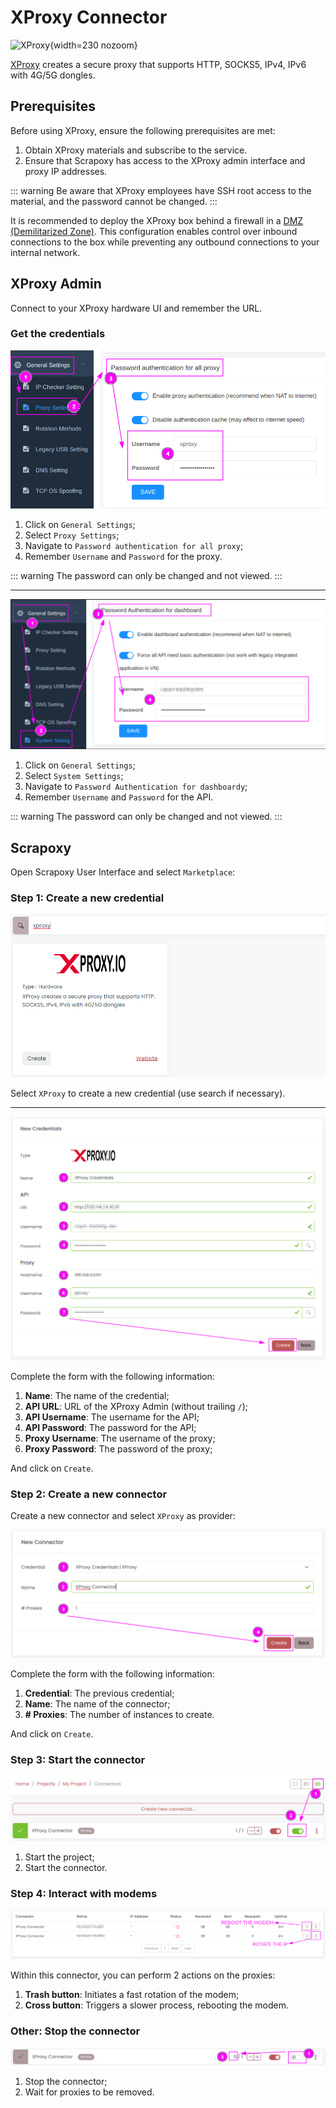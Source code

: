 # XProxy Connector

![XProxy](/assets/images/xproxy.svg){width=230 nozoom}

[XProxy](/l/xproxy) creates a secure proxy that supports HTTP, SOCKS5, IPv4, IPv6 with 4G/5G dongles.


## Prerequisites

Before using XProxy, ensure the following prerequisites are met:

1. Obtain XProxy materials and subscribe to the service.
2. Ensure that Scrapoxy has access to the XProxy admin interface and proxy IP addresses.


::: warning
Be aware that XProxy employees have SSH root access to the material, and the password cannot be changed.
:::

It is recommended to deploy the XProxy box behind a firewall in a [DMZ (Demilitarized Zone)](/l/wikipedia-dmz).
This configuration enables control over inbound connections to the box while preventing any outbound connections to your internal network.


## XProxy Admin

Connect to your XProxy hardware UI and remember the URL.


### Get the credentials

![XProxy Proxy Settings](xproxy_proxy_settings.png)

1. Click on `General Settings`;
2. Select `Proxy Settings`;
3. Navigate to `Password authentication for all proxy`;
4. Remember `Username` and `Password` for the proxy.

::: warning
The password can only be changed and not viewed.
:::

---

![XProxy API Settings](xproxy_api_settings.png)

1. Click on `General Settings`;
2. Select `System Settings`;
3. Navigate to `Password Authentication for dashboardy`;
4. Remember `Username` and `Password` for the API.

::: warning
The password can only be changed and not viewed.
:::


## Scrapoxy

Open Scrapoxy User Interface and select `Marketplace`:


### Step 1: Create a new credential

![Credential Select](spx_credential_select.png)

Select `XProxy` to create a new credential (use search if necessary).

---

![Credential Form](spx_credential_create.png)

Complete the form with the following information:
1. **Name**: The name of the credential;
2. **API URL**: URL of the XProxy Admin (without trailing `/`);
3. **API Username**: The username for the API;
4. **API Password**: The password for the API;
5. **Proxy Username**: The username of the proxy;
6. **Proxy Password**: The password of the proxy;

And click on `Create`.


### Step 2: Create a new connector

Create a new connector and select `XProxy` as provider:

![Connector Create](spx_connector_create.png)

Complete the form with the following information:
1. **Credential**: The previous credential;
2. **Name**: The name of the connector;
3. **# Proxies**: The number of instances to create.

And click on `Create`.


### Step 3: Start the connector

![Connector Start](spx_connector_start.png)

1. Start the project;
2. Start the connector.


### Step 4: Interact with modems

![SPX Proxies](spx_proxies.png)

Within this connector, you can perform 2 actions on the proxies:
1. **Trash button**: Initiates a fast rotation of the modem;
2. **Cross button**: Triggers a slower process, rebooting the modem.


### Other: Stop the connector

![Connector Stop](spx_connector_stop.png)

1. Stop the connector;
2. Wait for proxies to be removed.
